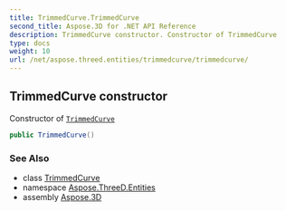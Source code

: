 ```yaml
---
title: TrimmedCurve.TrimmedCurve
second_title: Aspose.3D for .NET API Reference
description: TrimmedCurve constructor. Constructor of TrimmedCurve
type: docs
weight: 10
url: /net/aspose.threed.entities/trimmedcurve/trimmedcurve/
---
```

## TrimmedCurve constructor

Constructor of [`TrimmedCurve`](../)

```csharp
public TrimmedCurve()
```

### See Also

* class [TrimmedCurve](../)
* namespace [Aspose.ThreeD.Entities](../../trimmedcurve/)
* assembly [Aspose.3D](../../../)


